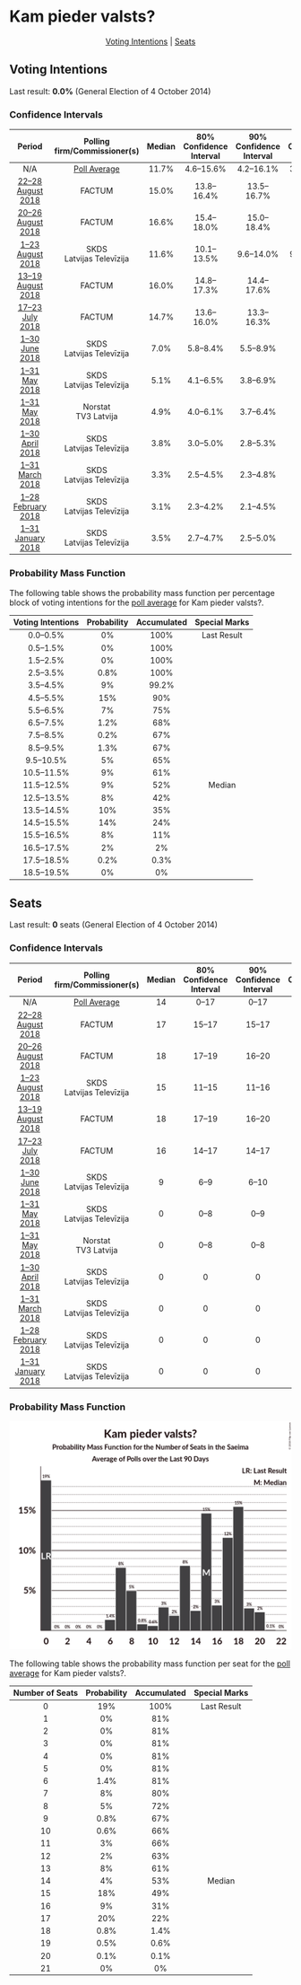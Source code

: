 # Kam pieder valsts?

<p align="center"><a href="#voting-intentions">Voting Intentions</a> | <a href="#seats">Seats</a></p>

## Voting Intentions

Last result: **0.0%** (General Election of 4 October 2014)

### Confidence Intervals

| Period     | Polling firm/Commissioner(s) | Median | 80% Confidence Interval | 90% Confidence Interval | 95% Confidence Interval | 99% Confidence Interval |
|:----------:|:----------------:|:-----------:|:-----------------------:|:-----------------------:|:-----------------------:|:-----------------------:|
| N/A | [Poll Average](average.html) | 11.7% | 4.6–15.6% | 4.2–16.1% | 3.9–16.5% | 3.4–17.3% |
| [22–28 August 2018](2018-08-28-FACTUM.html) | FACTUM | 15.0% | 13.8–16.4% | 13.5–16.7% | 13.2–17.1% | 12.7–17.7% |
| [20–26 August 2018](2018-08-26-FACTUM.html) | FACTUM | 16.6% | 15.4–18.0% | 15.0–18.4% | 14.7–18.7% | 14.2–19.4% |
| [1–23 August 2018](2018-08-23-SKDS.html) | SKDS <br> Latvijas Televīzija | 11.6% | 10.1–13.5% | 9.6–14.0% | 9.3–14.5% | 8.6–15.4% |
| [13–19 August 2018](2018-08-19-FACTUM.html) | FACTUM | 16.0% | 14.8–17.3% | 14.4–17.6% | 14.2–18.0% | 13.6–18.6% |
| [17–23 July 2018](2018-07-23-FACTUM.html) | FACTUM | 14.7% | 13.6–16.0% | 13.3–16.3% | 13.0–16.6% | 12.5–17.2% |
| [1–30 June 2018](2018-06-30-SKDS.html) | SKDS <br> Latvijas Televīzija | 7.0% | 5.8–8.4% | 5.5–8.9% | 5.2–9.2% | 4.7–10.0% |
| [1–31 May 2018](2018-05-31-SKDS.html) | SKDS <br> Latvijas Televīzija | 5.1% | 4.1–6.5% | 3.8–6.9% | 3.6–7.2% | 3.2–7.9% |
| [1–31 May 2018](2018-05-31-Norstat.html) | Norstat <br> TV3 Latvija | 4.9% | 4.0–6.1% | 3.7–6.4% | 3.5–6.7% | 3.2–7.4% |
| [1–30 April 2018](2018-04-30-SKDS.html) | SKDS <br> Latvijas Televīzija | 3.8% | 3.0–5.0% | 2.8–5.3% | 2.6–5.6% | 2.2–6.2% |
| [1–31 March 2018](2018-03-31-SKDS.html) | SKDS <br> Latvijas Televīzija | 3.3% | 2.5–4.5% | 2.3–4.8% | 2.1–5.2% | 1.8–5.8% |
| [1–28 February 2018](2018-02-28-SKDS.html) | SKDS <br> Latvijas Televīzija | 3.1% | 2.3–4.2% | 2.1–4.5% | 2.0–4.8% | 1.7–5.3% |
| [1–31 January 2018](2018-01-31-SKDS.html) | SKDS <br> Latvijas Televīzija | 3.5% | 2.7–4.7% | 2.5–5.0% | 2.3–5.3% | 1.9–5.9% |

### Probability Mass Function

The following table shows the probability mass function per percentage block of voting intentions for the [poll average](average.html) for Kam pieder valsts?.

| Voting Intentions | Probability | Accumulated | Special Marks |
|:-----------------:|:-----------:|:-----------:|:-------------:|
| 0.0–0.5% | 0% | 100% | Last Result |
| 0.5–1.5% | 0% | 100% |  |
| 1.5–2.5% | 0% | 100% |  |
| 2.5–3.5% | 0.8% | 100% |  |
| 3.5–4.5% | 9% | 99.2% |  |
| 4.5–5.5% | 15% | 90% |  |
| 5.5–6.5% | 7% | 75% |  |
| 6.5–7.5% | 1.2% | 68% |  |
| 7.5–8.5% | 0.2% | 67% |  |
| 8.5–9.5% | 1.3% | 67% |  |
| 9.5–10.5% | 5% | 65% |  |
| 10.5–11.5% | 9% | 61% |  |
| 11.5–12.5% | 9% | 52% | Median |
| 12.5–13.5% | 8% | 42% |  |
| 13.5–14.5% | 10% | 35% |  |
| 14.5–15.5% | 14% | 24% |  |
| 15.5–16.5% | 8% | 11% |  |
| 16.5–17.5% | 2% | 2% |  |
| 17.5–18.5% | 0.2% | 0.3% |  |
| 18.5–19.5% | 0% | 0% |  |


## Seats

Last result: **0** seats (General Election of 4 October 2014)

### Confidence Intervals

| Period     | Polling firm/Commissioner(s) | Median | 80% Confidence Interval | 90% Confidence Interval | 95% Confidence Interval | 99% Confidence Interval |
|:----------:|:----------------:|:------:|:-----------------------:|:-----------------------:|:-----------------------:|:-----------------------:|
| N/A | [Poll Average](average.html) | 14 | 0–17 | 0–17 | 0–17 | 0–19 |
| [22–28 August 2018](2018-08-28-FACTUM.html) | FACTUM | 17 | 15–17 | 15–17 | 14–18 | 14–19 |
| [20–26 August 2018](2018-08-26-FACTUM.html) | FACTUM | 18 | 17–19 | 16–20 | 16–20 | 15–21 |
| [1–23 August 2018](2018-08-23-SKDS.html) | SKDS <br> Latvijas Televīzija | 15 | 11–15 | 11–16 | 10–17 | 9–17 |
| [13–19 August 2018](2018-08-19-FACTUM.html) | FACTUM | 18 | 17–19 | 16–20 | 16–20 | 15–20 |
| [17–23 July 2018](2018-07-23-FACTUM.html) | FACTUM | 16 | 14–17 | 14–17 | 13–18 | 13–19 |
| [1–30 June 2018](2018-06-30-SKDS.html) | SKDS <br> Latvijas Televīzija | 9 | 6–9 | 6–10 | 6–10 | 0–11 |
| [1–31 May 2018](2018-05-31-SKDS.html) | SKDS <br> Latvijas Televīzija | 0 | 0–8 | 0–9 | 0–9 | 0–9 |
| [1–31 May 2018](2018-05-31-Norstat.html) | Norstat <br> TV3 Latvija | 0 | 0–8 | 0–8 | 0–8 | 0–9 |
| [1–30 April 2018](2018-04-30-SKDS.html) | SKDS <br> Latvijas Televīzija | 0 | 0 | 0 | 0–6 | 0–7 |
| [1–31 March 2018](2018-03-31-SKDS.html) | SKDS <br> Latvijas Televīzija | 0 | 0 | 0 | 0 | 0–6 |
| [1–28 February 2018](2018-02-28-SKDS.html) | SKDS <br> Latvijas Televīzija | 0 | 0 | 0 | 0 | 0–6 |
| [1–31 January 2018](2018-01-31-SKDS.html) | SKDS <br> Latvijas Televīzija | 0 | 0 | 0 | 0–6 | 0–7 |

### Probability Mass Function

![Graph with seats probability mass function not yet produced](average-seats-pmf-kampiedervalsts.png "Seats Probability Mass Function")

The following table shows the probability mass function per seat for the [poll average](average.html) for Kam pieder valsts?.

| Number of Seats | Probability | Accumulated | Special Marks |
|:---------------:|:-----------:|:-----------:|:-------------:|
| 0 | 19% | 100% | Last Result |
| 1 | 0% | 81% |  |
| 2 | 0% | 81% |  |
| 3 | 0% | 81% |  |
| 4 | 0% | 81% |  |
| 5 | 0% | 81% |  |
| 6 | 1.4% | 81% |  |
| 7 | 8% | 80% |  |
| 8 | 5% | 72% |  |
| 9 | 0.8% | 67% |  |
| 10 | 0.6% | 66% |  |
| 11 | 3% | 66% |  |
| 12 | 2% | 63% |  |
| 13 | 8% | 61% |  |
| 14 | 4% | 53% | Median |
| 15 | 18% | 49% |  |
| 16 | 9% | 31% |  |
| 17 | 20% | 22% |  |
| 18 | 0.8% | 1.4% |  |
| 19 | 0.5% | 0.6% |  |
| 20 | 0.1% | 0.1% |  |
| 21 | 0% | 0% |  |


